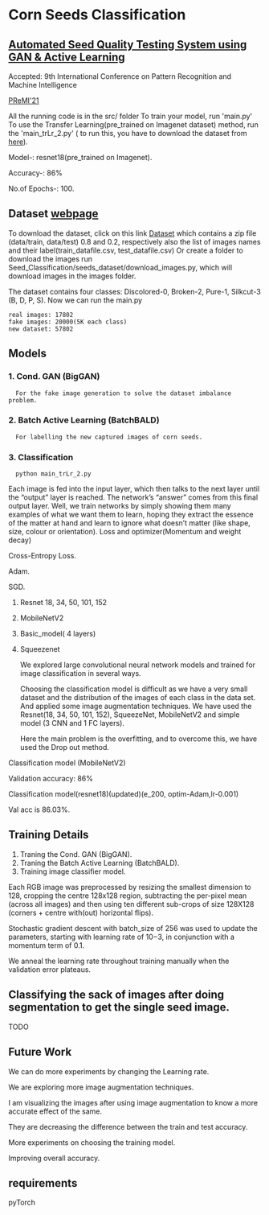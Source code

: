 # Corn Seeds Classification

##  [Automated Seed Quality Testing System using GAN & Active Learning](https://arxiv.org/abs/2110.00777)

Accepted: 9th International Conference on Pattern Recognition and Machine Intelligence

[PReMI'21](https://www.isical.ac.in/~miu/PREMI_DETAILS/premi21CFP_.pdf)


All the running code is in the src/ folder
To train your model, run 'main.py' 
To use the Transfer Learning(pre_trained on Imagenet dataset) method, run the 'main_trLr_2.py' ( to run this, you have to download the dataset from [here](https://iiitaphyd-my.sharepoint.com/:u:/g/personal/sandeep_nagar_research_iiit_ac_in/Efqw-MBVMzVAhajCwpzWmqwBrNMK7zcREdr2ODMmycsd5w?e=ughRM6)).

   Model-:        resnet18(pre_trained on Imagenet).
   
   Accuracy-:     86% 
   
   No.of Epochs-: 100.

## Dataset [webpage](https://naagar.github.io/cornseedsdataset/)
   
   To download the dataset, click on this link [Dataset](https://iiitaphyd-my.sharepoint.com/:u:/g/personal/sandeep_nagar_research_iiit_ac_in/EVXQD9ClwKtDvguuBsXefIgBexx27v2M8Ajhnwgl8-jixg?e=KklwXv)
which contains a zip file (data/train, data/test) 0.8 and 0.2, respectively  also the list of images names and their label(train_datafile.csv, test_datafile.csv) 
   Or create a folder to download the images run Seed_Classification/seeds_dataset/download_images.py, which will download images in the images folder.

   The dataset contains four classes: Discolored-0, Broken-2, Pure-1, Silkcut-3 (B, D, P, S).
   Now we can run the main.py 
   
    real images: 17802
    fake images: 20000(5K each class)
    new dataset: 57802
   
 

## Models

### 1. Cond. GAN (BigGAN) 

      For the fake image generation to solve the dataset imbalance problem.
### 2. Batch Active Learning (BatchBALD)

      For labelling the new captured images of corn seeds.
      
### 3. Classification

      python main_trLr_2.py
      
   Each image is fed into the input layer, which then talks to the next layer until the “output” layer is reached. The network’s “answer” comes from this final output layer.
   Well, we train networks by simply showing them many examples of what we want them to learn, hoping they extract the essence of the matter at hand and learn to ignore what doesn’t matter (like shape, size, colour or orientation).
   Loss and optimizer(Momentum and weight decay)
   
   Cross-Entropy Loss.
   
   Adam.
   
   SGD.

1. Resnet 18, 34, 50, 101, 152
2. MobileNetV2
3. Basic_model( 4 layers)
4. Squeezenet

   We explored large convolutional neural network models and trained for image classification in several ways.
   
   Choosing the classification model is difficult as we have a very small dataset and the distribution of the images of each class in the data set.
And applied some image augmentation techniques.
   We have used the Resnet(18, 34, 50, 101, 152), SqueezeNet, MobileNetV2 and simple model (3 CNN and 1 FC layers).
   
   Here the main problem is the overfitting, and to overcome this, we have used the Drop out method. 

Classification model (MobileNetV2)

   Validation accuracy: 86%
   
Classification model(resnet18)(updated)(e_200, optim-Adam,lr-0.001)
   
  Val acc is  86.03%.
   
## Training Details
   1. Traning the Cond. GAN (BigGAN).
   2. Traning the Batch Active Learning (BatchBALD).
   3. Training image classifier model.


   Each RGB image was preprocessed by resizing the smallest dimension to 128, cropping the centre 128x128 region, subtracting the per-pixel mean (across all images) and then using ten different sub-crops of size 128X128 (corners + centre with(out) horizontal flips). 

   Stochastic gradient descent with batch_size of 256 was used to update the parameters, starting with learning rate of 10−3, in conjunction with a momentum term of 0.1.

   We anneal the learning rate throughout training manually when the validation error plateaus.
## Classifying the sack of images after doing segmentation to get the single seed image.
   TODO
   
   
## Future  Work

   We can do more experiments by changing the  Learning rate.
   
   We are exploring more image augmentation techniques.
   
   I am visualizing the images after using image augmentation to know a more accurate effect of the same. 
   
   They are decreasing the difference between the train and test accuracy.
   
   More experiments on choosing the training model. 
   
   Improving overall accuracy. 
## requirements
pyTorch 
